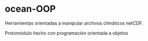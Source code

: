 # ocean-OOP
Herramientas orientadas a manipular archivos climáticos netCDF. 

Protomódulo hecho con programación orientada a objetos

